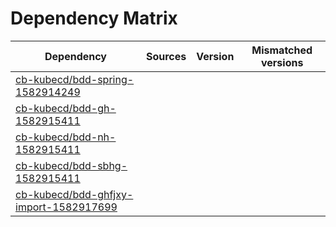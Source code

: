 # Dependency Matrix

Dependency | Sources | Version | Mismatched versions
---------- | ------- | ------- | -------------------
[cb-kubecd/bdd-spring-1582914249](https://github.com/cb-kubecd/bdd-spring-1582914249.git) |  | []() | 
[cb-kubecd/bdd-gh-1582915411](https://github.com/cb-kubecd/bdd-gh-1582915411.git) |  | []() | 
[cb-kubecd/bdd-nh-1582915411](https://github.com/cb-kubecd/bdd-nh-1582915411.git) |  | []() | 
[cb-kubecd/bdd-sbhg-1582915411](https://github.com/cb-kubecd/bdd-sbhg-1582915411.git) |  | []() | 
[cb-kubecd/bdd-ghfjxy-import-1582917699](https://github.com/cb-kubecd/bdd-ghfjxy-import-1582917699.git) |  | []() | 
